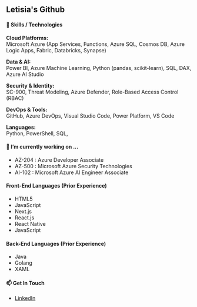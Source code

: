 ## Letisia's Github

#### 🧪 Skills / Technologies

**Cloud Platforms:**  
Microsoft Azure (App Services, Functions, Azure SQL, Cosmos DB, Azure Logic Apps, Fabric, Databricks, Synapse)

**Data & AI:**  
Power BI, Azure Machine Learning, Python (pandas, scikit-learn), SQL, DAX, Azure AI Studio

**Security & Identity:**  
SC-900, Threat Modeling, Azure Defender, Role-Based Access Control (RBAC)

**DevOps & Tools:**  
GitHub, Azure DevOps, Visual Studio Code, Power Platform, VS Code

**Languages:**  
Python, PowerShell, SQL,

#### 🔭 I’m currently working on ...
- AZ-204 : Azure Developer Associate 
- AZ-500 : Microsoft Azure Security Technologies
- AI-102 : Microsoft Azure AI Engineer Associate

#### Front-End Languages (Prior Experience)

- HTML5
- JavaScript
- Next.js
- React.js
- React Native
- JavaScript

#### Back-End Languages (Prior Experience)

- Java
- Golang
- XAML

#### 📫 Get In Touch

- <a href="https://www.linkedin.com/in/letisiapangataa/" target="_blank">LinkedIn</a>

<!--
**letisiapangataa/letisiapangataa** is a ✨ _special_ ✨ repository because its `README.md` (this file) appears on your GitHub profile.

Here are some ideas to get you started:

- 🔭 I’m currently working on ...
- 🌱 I’m currently learning ...
- 👯 I’m looking to collaborate on ...
- 🤔 I’m looking for help with ...
- 💬 Ask me about ...
- 📫 How to reach me: ...
- 😄 Pronouns: ...
- ⚡ Fun fact: ...
-->
